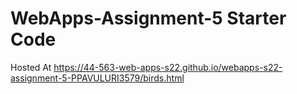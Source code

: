 # WebApps-Assignment-5 Starter Code
Hosted At  https://44-563-web-apps-s22.github.io/webapps-s22-assignment-5-PPAVULURI3579/birds.html